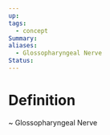 ```yaml
---
up: 
tags:
  - concept
Summary: 
aliases:
  - Glossopharyngeal Nerve
Status:
---
```

# Definition
~
Glossopharyngeal Nerve